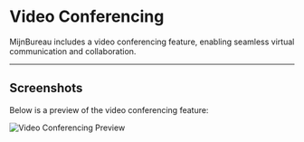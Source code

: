 # Video Conferencing

MijnBureau includes a video conferencing feature, enabling seamless virtual communication and collaboration.

---

## Screenshots

Below is a preview of the video conferencing feature:

![Video Conferencing Preview](/img/features/video.png)
